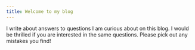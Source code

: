 ```yaml
---
title: Welcome to my blog
---
```


I write about answers to questions I am curious about on this blog. I would be thrilled if you are interested in the same questions. Please pick out any mistakes you find! 
